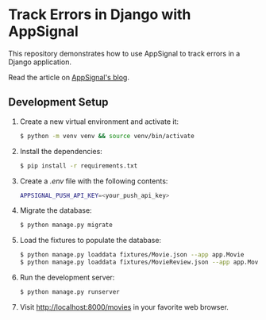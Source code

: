 # Track Errors in Django with AppSignal

This repository demonstrates how to use AppSignal to track errors in a Django application.

Read the article on [AppSignal's blog](https://blog.appsignal.com/2024/02/28/track-errors-in-your-python-django-application-with-appsignal.html).

## Development Setup

1. Create a new virtual environment and activate it:
   
    ```sh
    $ python -m venv venv && source venv/bin/activate
    ```

1. Install the dependencies:

    ```sh
    $ pip install -r requirements.txt
    ```
   
1. Create a *.env* file with the following contents:

    ```sh
    APPSIGNAL_PUSH_API_KEY=<your_push_api_key>
    ```
   
1. Migrate the database:

    ```sh
    $ python manage.py migrate
    ```
   
1. Load the fixtures to populate the database:

    ```sh
    $ python manage.py loaddata fixtures/Movie.json --app app.Movie
    $ python manage.py loaddata fixtures/MovieReview.json --app app.MovieReview
    ```
   
1. Run the development server:

    ```sh
    $ python manage.py runserver
    ```
   
1. Visit [http://localhost:8000/movies](http://localhost:8000/movies) in your favorite web browser.
